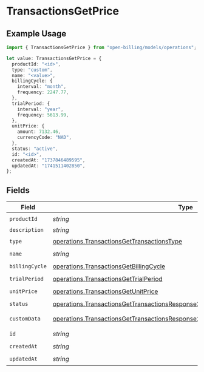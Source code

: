 # TransactionsGetPrice

## Example Usage

```typescript
import { TransactionsGetPrice } from "open-billing/models/operations";

let value: TransactionsGetPrice = {
  productId: "<id>",
  type: "custom",
  name: "<value>",
  billingCycle: {
    interval: "month",
    frequency: 2247.77,
  },
  trialPeriod: {
    interval: "year",
    frequency: 5613.99,
  },
  unitPrice: {
    amount: 7132.46,
    currencyCode: "NAD",
  },
  status: "active",
  id: "<id>",
  createdAt: "1737846489595",
  updatedAt: "1741511402850",
};
```

## Fields

| Field                                                                                                                                                                                    | Type                                                                                                                                                                                     | Required                                                                                                                                                                                 | Description                                                                                                                                                                              |
| ---------------------------------------------------------------------------------------------------------------------------------------------------------------------------------------- | ---------------------------------------------------------------------------------------------------------------------------------------------------------------------------------------- | ---------------------------------------------------------------------------------------------------------------------------------------------------------------------------------------- | ---------------------------------------------------------------------------------------------------------------------------------------------------------------------------------------- |
| `productId`                                                                                                                                                                              | *string*                                                                                                                                                                                 | :heavy_check_mark:                                                                                                                                                                       | N/A                                                                                                                                                                                      |
| `description`                                                                                                                                                                            | *string*                                                                                                                                                                                 | :heavy_minus_sign:                                                                                                                                                                       | N/A                                                                                                                                                                                      |
| `type`                                                                                                                                                                                   | [operations.TransactionsGetTransactionsType](../../models/operations/transactionsgettransactionstype.md)                                                                                 | :heavy_check_mark:                                                                                                                                                                       | N/A                                                                                                                                                                                      |
| `name`                                                                                                                                                                                   | *string*                                                                                                                                                                                 | :heavy_check_mark:                                                                                                                                                                       | N/A                                                                                                                                                                                      |
| `billingCycle`                                                                                                                                                                           | [operations.TransactionsGetBillingCycle](../../models/operations/transactionsgetbillingcycle.md)                                                                                         | :heavy_check_mark:                                                                                                                                                                       | N/A                                                                                                                                                                                      |
| `trialPeriod`                                                                                                                                                                            | [operations.TransactionsGetTrialPeriod](../../models/operations/transactionsgettrialperiod.md)                                                                                           | :heavy_check_mark:                                                                                                                                                                       | N/A                                                                                                                                                                                      |
| `unitPrice`                                                                                                                                                                              | [operations.TransactionsGetUnitPrice](../../models/operations/transactionsgetunitprice.md)                                                                                               | :heavy_check_mark:                                                                                                                                                                       | N/A                                                                                                                                                                                      |
| `status`                                                                                                                                                                                 | [operations.TransactionsGetTransactionsResponse200ApplicationJSONResponseBodyStatus](../../models/operations/transactionsgettransactionsresponse200applicationjsonresponsebodystatus.md) | :heavy_check_mark:                                                                                                                                                                       | N/A                                                                                                                                                                                      |
| `customData`                                                                                                                                                                             | [operations.TransactionsGetTransactionsResponse200CustomData](../../models/operations/transactionsgettransactionsresponse200customdata.md)                                               | :heavy_minus_sign:                                                                                                                                                                       | Any valid JSON value                                                                                                                                                                     |
| `id`                                                                                                                                                                                     | *string*                                                                                                                                                                                 | :heavy_check_mark:                                                                                                                                                                       | N/A                                                                                                                                                                                      |
| `createdAt`                                                                                                                                                                              | *string*                                                                                                                                                                                 | :heavy_check_mark:                                                                                                                                                                       | N/A                                                                                                                                                                                      |
| `updatedAt`                                                                                                                                                                              | *string*                                                                                                                                                                                 | :heavy_check_mark:                                                                                                                                                                       | N/A                                                                                                                                                                                      |